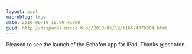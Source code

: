 ```yaml
---
layout: post
microblog: true
date: 2010-06-19 10:00 +1000
guid: http://desparoz.micro.blog/2010/06/19/t16524379884.html
---
```

Pleased to see the launch of the Echofon app for iPad. Thanks @echofon.

